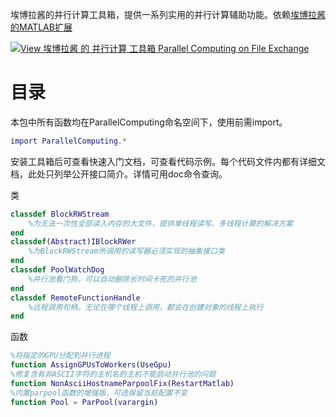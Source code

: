 埃博拉酱的并行计算工具箱，提供一系列实用的并行计算辅助功能。依赖[埃博拉酱的MATLAB扩展](https://ww2.mathworks.cn/matlabcentral/fileexchange/96344-matlab-extension)

[![View 埃博拉酱 的 并行计算 工具箱 Parallel Computing on File Exchange](https://www.mathworks.com/matlabcentral/images/matlab-file-exchange.svg)](https://ww2.mathworks.cn/matlabcentral/fileexchange/99194-parallel-computing)
# 目录
本包中所有函数均在ParallelComputing命名空间下，使用前需import。
```MATLAB
import ParallelComputing.*
```
安装工具箱后可查看快速入门文档，可查看代码示例。每个代码文件内都有详细文档，此处只列举公开接口简介。详情可用doc命令查询。

类
```MATLAB
classdef BlockRWStream
	%为无法一次性全部读入内存的大文件，提供单线程读写、多线程计算的解决方案
end
classdef(Abstract)IBlockRWer
	%为BlockRWStream所调用的读写器必须实现的抽象接口类
end
classdef PoolWatchDog
	%并行池看门狗，可以自动删除长时间卡死的并行池
end
classdef RemoteFunctionHandle
	%远程调用句柄。无论在哪个线程上调用，都会在创建对象的线程上执行
end
```
函数
```MATLAB
%将指定的GPU分配到并行进程
function AssignGPUsToWorkers(UseGpu)
%修复含有非ASCII字符的主机名的主机不能启动并行池的问题
function NonAsciiHostnameParpoolFix(RestartMatlab)
%内置parpool函数的增强版，可选保留当前配置不变
function Pool = ParPool(varargin)
```
